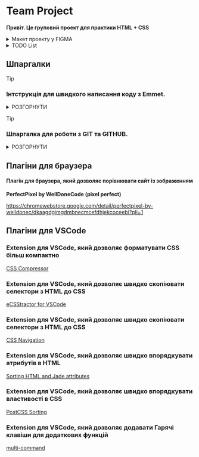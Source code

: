 # Team Project

**Привіт. Це груповий проект для практики HTML + CSS**

<details>
    <summary>Макет проекту у FIGMA</summary>

[Посилання на макет у Figma](<https://www.figma.com/file/67mnimnDXNldtaekTSsLwh/World.net(2.0)?type=design&mode=design&t=TQtCli48Uzq4xXGI-0>)

> [!IMPORTANT]
> Якщо ви клонували цей макет, то зможете знайти його через меню Figma

<details>
    <summary>Макет проекту у FIGMA</summary>

![Зображення](https://i.imgur.com/nHenvLL.png)

</details>

</details>

<details>
    <summary>TODO List</summary>

## Задачі для виконання

- [x] Скелет сайту
  - [x] Головна сторінка
    - [x] Додати Header
    - [x] Додати секцію Hero
    - [x] Додати секцію Why us
    - [x] Додати секцію About
    - [x] Додати секцію Feedback
    - [x] Додати секцію Tariffs
    - [x] Додати секцію з формою
    - [x] Додати Футер
  - [x] Сторінка Тарифи
    - [x] Додати Header
    - [x] Додати Футер
  - [x] Додати модальне вікно
- [ ] Стилі сайту
  - [x] Додати стилі для текстових елементів
  - [ ] Додати стилі для основних елементів
  - [ ] Додати стилі для декоративних елементів


</details>

## Шпаргалки

> [!TIP]
> ### Інтструкція для швидкого написання коду з Emmet.

<details>
    <summary>РОЗГОРНУТИ</summary>

#### Обгортання тексту, елементу або одразу всього

<details>
    <summary>РОЗГОРНУТИ</summary>

Порядок виконання:

1. виділити елемент для обгортання
2. натиснути F1 (виклик функції VSCode)
3. з’явиться поле для вводу
4. викликати необхідну функцію написавши "Emmet: Wrap with Abbreviation"

![Зображення](https://i.imgur.com/ovetkiR.png)

5. з’явиться нове поле для вводу
6. написати назву тегу, або будь чого, чим ви хочете обгорнути (wrap - англ.)
   виділений елемент

![Зображення](https://i.imgur.com/dshuydS.png)

7. Натиснути клавішу Enter! (без цього команда не виконається)

> [!NOTE]
> Цю процедуру доведеться повторювати багато разів з різними елементами,
> тож, щоб не повторювати пункт 2-4 кожного разу виконання команди можна
> присвоїти комбінації клавіш.

Як це зробити:

1. Відкрити налаштування File - Preferences - Keyboard Shortcuts або натиснути
   Шестерню зліва - Keyboard Shortcuts

   ![Зображення](https://i.imgur.com/poHuoEH.png)

2. В поле пошуку вказати назву команди для виконання "Emmet: Wrap with
   Abbreviation" (писати повністю не обов’язково, достатньо побачити в списку
   необхідну команду)

   ![Зображення](https://i.imgur.com/reNI6hG.png)

3. Натиснути на назву два рази лівою кнопкую миші
4. З’явиться поле для реєстрації сполучення клавіш

   ![Зображення](https://i.imgur.com/szVhpgB.png)

5. Натиснути необхідну комбінацію, наприклад Shift+Alt+W
6. Закрити вкладку налаштувань

</details>

#### Для швидкого переміщення елементу або виділення між рядками

<details>
    <summary>РОЗГОРНУТИ</summary>

1. Поставте курсор в той рядок, або виділіть блок який хочете перемістити в інше
   місце

   ![Зображення](https://i.imgur.com/EcGmBbi.png)

2. Затисність Atl + стрілка вверх, або низ

   ![Зображення](https://i.imgur.com/UoKDXf3.png)

</details>

#### Для швидкого копіювання (дублювання) елементу або виділення

<details>
    <summary>РОЗГОРНУТИ</summary>

1. Поставте курсор в той рядок, або виділіть блок який хочете дублювати

   ![Зображення](https://i.imgur.com/mUwupLo.png)

2. Затисність Shift + Atl + стрілка вверх

   ![Зображення](https://i.imgur.com/HcDBwqr.png)

</details>

</details>

> [!TIP]
> ### Шпаргалка для роботи з GIT та GITHUB.

<details>
    <summary>РОЗГОРНУТИ</summary>

#### Основний потік команд для початку роботи:

**Git init**

Git fetch
Git merge
**Git pull**

***Git status***

Git add --all
Git add -A
**Git add .**

**Git commit -m "text"**

**Git push**

<details>
    <summary>РОЗГОРНУТИ</summary>

</details>

#### Скорочення постійних команд

<details>
    <summary>Скорочення</summary>

> Це об’єднає послідовне використання команд:
***git config --global alias.ac "!git add -A && git commit -m "***

> Тепер достатньо виконати команду
***git add . git commit -m "text"***


***git ac "якийсь текст"***

**Скорочення:**

***git config --global alias.cmp '!f() { git add -A && git commit -m "$@" && git push; }; f'***

> Це об’єдная послідодве використання команд

git add . git commit -m "text" git push

> Тепер достатньо виконати команду

git cmp "якийсь текст"

</details>

</details>

## Плагіни для браузера

#### Плагін для браузера, який дозволяє порівнювати сайт із зображенням

**PerfectPixel by WellDoneCode (pixel perfect)**

https://chromewebstore.google.com/detail/perfectpixel-by-welldonec/dkaagdgjmgdmbnecmcefdhjekcoceebi?pli=1

## Плагіни для VSCode

### Extension для VSCode, який дозволяє форматувати CSS більш компактно

[CSS Compressor](https://marketplace.visualstudio.com/items?itemName=bestvow.css-compressor)

### Extension для VSCode, який дозволяє швидко скопіювати селектори з HTML до CSS

[eCSStractor for VSCode](https://marketplace.visualstudio.com/items?itemName=diz.ecsstractor-port)

### Extension для VSCode, який дозволяє швидко скопіювати селектори з HTML до CSS

[CSS Navigation](https://marketplace.visualstudio.com/items?itemName=pucelle.vscode-css-navigation)

### Extension для VSCode, який дозволяє швидко впорядкувати атрибутів в HTML

[Sorting HTML and Jade attributes](https://marketplace.visualstudio.com/items?itemName=mrmlnc.vscode-attrs-sorter)

### Extension для VSCode, який дозволяє швидко впорядкувати властивості в CSS

[PostCSS Sorting](https://marketplace.visualstudio.com/items?itemName=mrmlnc.vscode-postcss-sorting)

### Extension для VSCode, який дозволяє додавати Гарячі клавіши для додаткових функцій

[multi-command](https://marketplace.visualstudio.com/items?itemName=ryuta46.multi-command)
